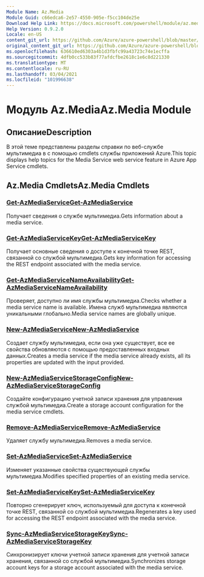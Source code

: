 ```yaml
---
Module Name: Az.Media
Module Guid: c66edca6-2e57-4550-905e-f5cc104de25e
Download Help Link: https://docs.microsoft.com/powershell/module/az.media
Help Version: 0.9.2.0
Locale: en-US
content_git_url: https://github.com/Azure/azure-powershell/blob/master/src/Media/Media/help/Az.Media.md
original_content_git_url: https://github.com/Azure/azure-powershell/blob/master/src/Media/Media/help/Az.Media.md
ms.openlocfilehash: 636610ed6303a4b1d3fbfc99a43723c74e1ecffa
ms.sourcegitcommit: 4dfb0cc533b83f77afdcfbe2618c1e6c8d221330
ms.translationtype: MT
ms.contentlocale: ru-RU
ms.lasthandoff: 03/04/2021
ms.locfileid: "101996638"
---
```

# <span data-ttu-id="c0561-101">Модуль Az.Media</span><span class="sxs-lookup"><span data-stu-id="c0561-101">Az.Media Module</span></span>
## <span data-ttu-id="c0561-102">Описание</span><span class="sxs-lookup"><span data-stu-id="c0561-102">Description</span></span>
<span data-ttu-id="c0561-103">В этой теме представлены разделы справки по веб-службе мультимедиа в с помощью cmdlets службы приложений Azure.</span><span class="sxs-lookup"><span data-stu-id="c0561-103">This topic displays help topics for the Media Service web service feature in Azure App Service cmdlets.</span></span>

## <span data-ttu-id="c0561-104">Az.Media Cmdlets</span><span class="sxs-lookup"><span data-stu-id="c0561-104">Az.Media Cmdlets</span></span>
### [<span data-ttu-id="c0561-105">Get-AzMediaService</span><span class="sxs-lookup"><span data-stu-id="c0561-105">Get-AzMediaService</span></span>](Get-AzMediaService.md)
<span data-ttu-id="c0561-106">Получает сведения о службе мультимедиа.</span><span class="sxs-lookup"><span data-stu-id="c0561-106">Gets information about a media service.</span></span>

### [<span data-ttu-id="c0561-107">Get-AzMediaServiceKey</span><span class="sxs-lookup"><span data-stu-id="c0561-107">Get-AzMediaServiceKey</span></span>](Get-AzMediaServiceKey.md)
<span data-ttu-id="c0561-108">Получает основные сведения о доступе к конечной точке REST, связанной со службой мультимедиа.</span><span class="sxs-lookup"><span data-stu-id="c0561-108">Gets key information for accessing the REST endpoint associated with the media service.</span></span>

### [<span data-ttu-id="c0561-109">Get-AzMediaServiceNameAvailability</span><span class="sxs-lookup"><span data-stu-id="c0561-109">Get-AzMediaServiceNameAvailability</span></span>](Get-AzMediaServiceNameAvailability.md)
<span data-ttu-id="c0561-110">Проверяет, доступно ли имя службы мультимедиа.</span><span class="sxs-lookup"><span data-stu-id="c0561-110">Checks whether a media service name is available.</span></span>
<span data-ttu-id="c0561-111">Имена служб мультимедиа являются уникальными глобально.</span><span class="sxs-lookup"><span data-stu-id="c0561-111">Media service names are globally unique.</span></span>

### [<span data-ttu-id="c0561-112">New-AzMediaService</span><span class="sxs-lookup"><span data-stu-id="c0561-112">New-AzMediaService</span></span>](New-AzMediaService.md)
<span data-ttu-id="c0561-113">Создает службу мультимедиа, если она уже существует, все ее свойства обновляются с помощью предоставленных входных данных.</span><span class="sxs-lookup"><span data-stu-id="c0561-113">Creates a media service if the media service already exists, all its properties are updated with the input provided.</span></span>

### [<span data-ttu-id="c0561-114">New-AzMediaServiceStorageConfig</span><span class="sxs-lookup"><span data-stu-id="c0561-114">New-AzMediaServiceStorageConfig</span></span>](New-AzMediaServiceStorageConfig.md)
<span data-ttu-id="c0561-115">Создайте конфигурацию учетной записи хранения для управления службой мультимедиа.</span><span class="sxs-lookup"><span data-stu-id="c0561-115">Create a storage account configuration for the media service cmdlets.</span></span>

### [<span data-ttu-id="c0561-116">Remove-AzMediaService</span><span class="sxs-lookup"><span data-stu-id="c0561-116">Remove-AzMediaService</span></span>](Remove-AzMediaService.md)
<span data-ttu-id="c0561-117">Удаляет службу мультимедиа.</span><span class="sxs-lookup"><span data-stu-id="c0561-117">Removes a media service.</span></span>

### [<span data-ttu-id="c0561-118">Set-AzMediaService</span><span class="sxs-lookup"><span data-stu-id="c0561-118">Set-AzMediaService</span></span>](Set-AzMediaService.md)
<span data-ttu-id="c0561-119">Изменяет указанные свойства существующей службы мультимедиа.</span><span class="sxs-lookup"><span data-stu-id="c0561-119">Modifies specified properties of an existing media service.</span></span>

### [<span data-ttu-id="c0561-120">Set-AzMediaServiceKey</span><span class="sxs-lookup"><span data-stu-id="c0561-120">Set-AzMediaServiceKey</span></span>](Set-AzMediaServiceKey.md)
<span data-ttu-id="c0561-121">Повторно сгенерирует ключ, используемый для доступа к конечной точке REST, связанной со службой мультимедиа.</span><span class="sxs-lookup"><span data-stu-id="c0561-121">Regenerates a key used for accessing the REST endpoint associated with the media service.</span></span>

### [<span data-ttu-id="c0561-122">Sync-AzMediaServiceStorageKey</span><span class="sxs-lookup"><span data-stu-id="c0561-122">Sync-AzMediaServiceStorageKey</span></span>](Sync-AzMediaServiceStorageKey.md)
<span data-ttu-id="c0561-123">Синхронизирует ключи учетной записи хранения для учетной записи хранения, связанной со службой мультимедиа.</span><span class="sxs-lookup"><span data-stu-id="c0561-123">Synchronizes storage account keys for a storage account associated with the media service.</span></span>

